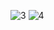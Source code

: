 ![3](https://github.com/user-attachments/assets/e733a0a6-3946-45d8-898f-bedc07e407f9)
![4](https://github.com/user-attachments/assets/a9e6474f-526a-44fc-8b16-3f3558fe0acb)
